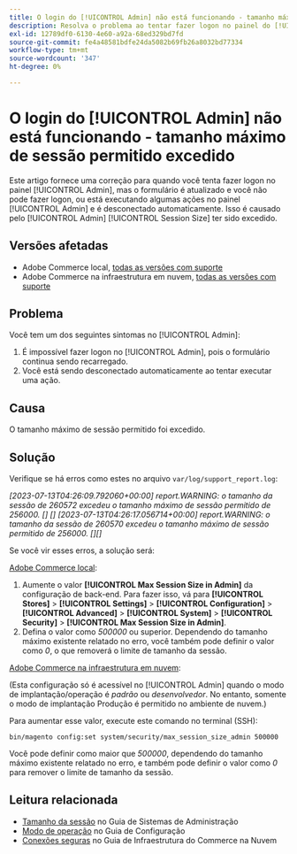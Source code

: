 ```yaml
---
title: O login do [!UICONTROL Admin] não está funcionando - tamanho máximo de sessão permitido excedido
description: Resolva o problema ao tentar fazer logon no painel do [!UICONTROL Admin] e o formulário for atualizado e você não conseguir fazer logon.
exl-id: 12789df0-6130-4e60-a92a-68ed329bd7fd
source-git-commit: fe4a48581bdfe24da5082b69fb26a8032bd77334
workflow-type: tm+mt
source-wordcount: '347'
ht-degree: 0%

---
```


# O login do [!UICONTROL Admin] não está funcionando - tamanho máximo de sessão permitido excedido

Este artigo fornece uma correção para quando você tenta fazer logon no painel [!UICONTROL Admin], mas o formulário é atualizado e você não pode fazer logon, ou está executando algumas ações no painel [!UICONTROL Admin] e é desconectado automaticamente.
Isso é causado pelo [!UICONTROL Admin] [!UICONTROL Session Size] ter sido excedido.

## Versões afetadas

* Adobe Commerce local, [todas as versões com suporte](https://www.adobe.com/content/dam/cc/en/legal/terms/enterprise/pdfs/Adobe-Commerce-Software-Lifecycle-Policy.pdf)
* Adobe Commerce na infraestrutura em nuvem, [todas as versões com suporte](https://www.adobe.com/content/dam/cc/en/legal/terms/enterprise/pdfs/Adobe-Commerce-Software-Lifecycle-Policy.pdf)

## Problema

Você tem um dos seguintes sintomas no [!UICONTROL Admin]:

1. É impossível fazer logon no [!UICONTROL Admin], pois o formulário continua sendo recarregado.
1. Você está sendo desconectado automaticamente ao tentar executar uma ação.

## Causa

O tamanho máximo de sessão permitido foi excedido.

## Solução

Verifique se há erros como estes no arquivo `var/log/support_report.log`:

*[2023-07-13T04:26:09.792060+00:00] report.WARNING: o tamanho da sessão de 260572 excedeu o tamanho máximo de sessão permitido de 256000. [] []
[2023-07-13T04:26:17.056714+00:00] report.WARNING: o tamanho da sessão de 260570 excedeu o tamanho máximo de sessão permitido de 256000. [][]*

Se você vir esses erros, a solução será:

<u>Adobe Commerce local</u>:
1. Aumente o valor **[!UICONTROL Max Session Size in Admin]** da configuração de back-end. Para fazer isso, vá para **[!UICONTROL Stores]** > **[!UICONTROL Settings]** > **[!UICONTROL Configuration]** > **[!UICONTROL Advanced]** > **[!UICONTROL System]** > **[!UICONTROL Security]** > **[!UICONTROL Max Session Size in Admin]**.
1. Defina o valor como *500000* ou superior. Dependendo do tamanho máximo existente relatado no erro, você também pode definir o valor como *0*, o que removerá o limite de tamanho da sessão.

<u>Adobe Commerce na infraestrutura em nuvem</u>:

(Esta configuração só é acessível no [!UICONTROL Admin] quando o modo de implantação/operação é *padrão* ou *desenvolvedor*. No entanto, somente o modo de implantação Produção é permitido no ambiente de nuvem.)

Para aumentar esse valor, execute este comando no terminal (SSH):

```ssh
bin/magento config:set system/security/max_session_size_admin 500000
```

Você pode definir como maior que *500000*, dependendo do tamanho máximo existente relatado no erro, e também pode definir o valor como *0* para remover o limite de tamanho da sessão.

## Leitura relacionada

* [Tamanho da sessão](https://experienceleague.adobe.com/pt-br/docs/commerce-admin/systems/security/security-session-management#admin-sessions) no Guia de Sistemas de Administração
* [Modo de operação](https://experienceleague.adobe.com/pt-br/docs/commerce-operations/configuration-guide/cli/set-mode) no Guia de Configuração
* [Conexões seguras](https://experienceleague.adobe.com/pt-br/docs/commerce-cloud-service/user-guide/develop/secure-connections) no Guia de Infraestrutura do Commerce na Nuvem
